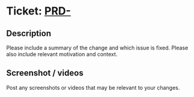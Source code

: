 # Ticket: [PRD-](https://videate.atlassian.net/browse/PRD-)

## Description

Please include a summary of the change and which issue is fixed. Please also include relevant motivation and context.

## Screenshot / videos

Post any screenshots or videos that may be relevant to your changes.
